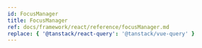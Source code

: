 ```yaml
---
id: FocusManager
title: FocusManager
ref: docs/framework/react/reference/focusManager.md
replace: { '@tanstack/react-query': '@tanstack/vue-query' }
---
```

